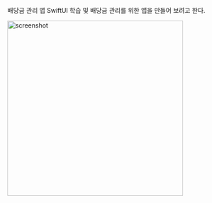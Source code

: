 배당금 관리 앱
SwiftUI 학습 및 배당금 관리를 위한 앱을 만들어 보려고 한다.

<img width="396" alt="screenshot" src="https://user-images.githubusercontent.com/38005152/75599425-26e9f200-5ae8-11ea-8e2b-1b16517bda0a.png">
